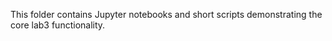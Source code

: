 This folder contains Jupyter notebooks and short scripts demonstrating the
core lab3 functionality.
